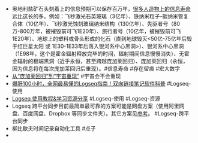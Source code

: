 - 奥地利盐矿石头刻着上的信息预期可以保存百万年，[很多人造物上的信息寿命](https://www.zhihu.com/question/421862639/answer/1553781857)远比这长的多。例如：飞秒激光石英玻璃（3亿年）、铁纳米粒子-碳纳米管复合体（10亿年）、飞秒激光蚀刻玻璃纳米结构（130亿年）、先驱者号（80万-800万年，被摧毁前可飞1E20年）、旅行者号（10亿年，被摧毁前可飞1E20年）、地球上的塑料或骨头形成的化石（直到地球毁灭<50亿-75亿年后毁于红巨星太阳 或 1E30-1E33年后落入银河系中心黑洞>）、银河系中心黑洞（1E98年，这个是霍金辐射释放完毕的时间，辐射期间信息慢慢消失）、无霍金辐射的极端黑洞（近乎永恒，甚至跨越庞加莱回归）、庞加莱回归（永恒，因为信息将在每次庞加莱回归后重现）。#信息寿命 #存在留痕 #宏大数字
- [从“庞加莱回归”到“宇宙重现”](https://zhuanlan.zhihu.com/p/556400035) #宇宙会不会重现
- [爆肝100小时，全网最易懂的Logseq指南！双向链接笔记软件科普](https://www.bilibili.com/video/BV1DU4y1g7Bf/?spm_id_from=333.337.search-card.all.click&vd_source=18a96aa9f67eca6a727e3d8b789bc7e8) #Logseq-使用
- [Logseq 使用教程&学习资源分享](https://flowus.cn/hub001/share/d502ee31-8175-4c1b-af24-0aed03d426e2) #Logseq-使用 #Logseq-资源
- Logseq 跨平台同步目前最简单最可靠的方案可能是网盘方案（使用阿里网盘、百度网盘、Dropbox 等同步文件夹）。其它方案见[参考](https://www.jungley.net/logseq-cross-platform-sync-solution/)。 #Logseq-跨平台同步
- 柳比歇夫时间记录自动化工具 #点子
-